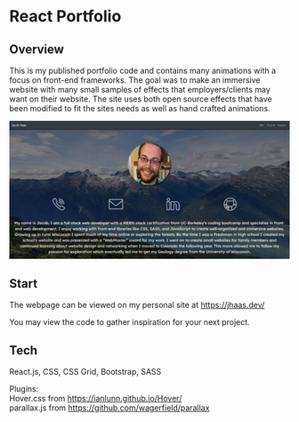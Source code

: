 # React Portfolio

## Overview

This is my published portfolio code and contains many animations with a focus on front-end frameworks. The goal was to make an immersive website with many small samples of effects that employers/clients may want on their website. The site uses both open source effects that have been modified to fit the sites needs as well as hand crafted animations. 

![](src/Assests/images/website.JPG)

## Start

The webpage can be viewed on my personal site at https://jhaas.dev/

You may view the code to gather inspiration for your next project.

## Tech

React.js, CSS, CSS Grid, Bootstrap, SASS

Plugins: <br>Hover.css from https://ianlunn.github.io/Hover/
         <br>parallax.js from https://github.com/wagerfield/parallax